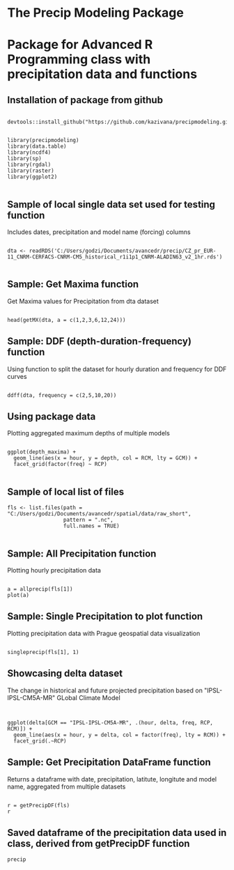 The Precip Modeling Package
================

# Package for Advanced R Programming class with precipitation data and functions 

## Installation of package from github

```{r,eval=FALSE, message = FALSE}

devtools::install_github("https://github.com/kazivana/precipmodeling.git")

```


```{r, message = FALSE, include = FALSE}

library(precipmodeling)
library(data.table)
library(ncdf4)
library(sp)
library(rgdal)
library(raster)
library(ggplot2)


```



## Sample of local single data set used for testing function 
Includes dates, precipitation and model name (forcing) columns

```{r}

dta <- readRDS('C:/Users/godzi/Documents/avancedr/precip/CZ_pr_EUR-11_CNRM-CERFACS-CNRM-CM5_historical_r1i1p1_CNRM-ALADIN63_v2_1hr.rds')


```



## Sample: Get Maxima function
Get Maxima values for Precipitation from dta dataset 

```{r}

head(getMX(dta, a = c(1,2,3,6,12,24)))

```



## Sample: DDF (depth-duration-frequency) function
Using function to split the dataset for hourly duration and frequency for DDF curves

```{r}

ddff(dta, frequency = c(2,5,10,20))

```



## Using package data

Plotting aggregated maximum depths of multiple models 

```{r}

ggplot(depth_maxima) + 
  geom_line(aes(x = hour, y = depth, col = RCM, lty = GCM)) + 
  facet_grid(factor(freq) ~ RCP)


```



## Sample of local list of files


```{r}
fls <- list.files(path = "C:/Users/godzi/Documents/avancedr/spatial/data/raw_short",
                  pattern = ".nc",
                  full.names = TRUE)


```


## Sample: All Precipitation function
Plotting hourly precipitation data 

```{r}

a = allprecip(fls[1])
plot(a)

```

## Sample: Single Precipitation to plot function
Plotting precipitation data with Prague geospatial data visualization

```{r}

singleprecip(fls[1], 1)

```


## Showcasing delta dataset 
The change in historical and future projected precipitation based on "IPSL-IPSL-CM5A-MR" GLobal Climate Model

```{r}


ggplot(delta[GCM == "IPSL-IPSL-CM5A-MR", .(hour, delta, freq, RCP, RCM)]) +
  geom_line(aes(x = hour, y = delta, col = factor(freq), lty = RCM)) +
  facet_grid(.~RCP)

```

## Sample: Get Precipitation DataFrame function
Returns a dataframe with date, precipitation, latitute, longitute and model name, aggregated from multiple datasets

```{r}

r = getPrecipDF(fls)
r

```


## Saved dataframe of the precipitation data used in class, derived from getPrecipDF function

```{r}
precip

```

